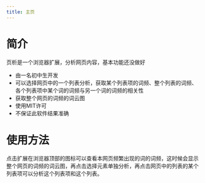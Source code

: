 ```yaml
---
title: 主页
---
```

# 简介

页析是一个浏览器扩展，分析网页内容，基本功能还没做好
- 由一名初中生开发 
- 可以选择网页中的一个列表分析，获取某个列表项的词频、整个列表的词频、各个列表项中某个词的词频与另一个词的词频的相关性
- 获取整个网页的词频的词云图
- 使用MIT许可
- 不保证此软件结果准确

# 使用方法

点击扩展在浏览器顶部的图标可以查看本网页频繁出现的词的词频，这时候会显示整个网页的词频的词云图，再点击选择元素单独分析，再点击网页中的列表的某个列表项可以分析这个列表项和这个列表。
